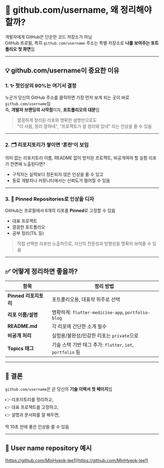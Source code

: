 # 🧭 github.com/username, 왜 정리해야 할까?

개발자에게 GitHub은 단순한 코드 저장소가 아님  
GitHub 프로필, 특히 `github.com/username` 주소는 특별 저장소로 **나를 보여주는 포트폴리오 첫 화면**임

---

## 💡 github.com/username이 중요한 이유

### 1. ✨ 첫인상의 90%는 여기서 결정

누군가 당신의 GitHub 주소를 클릭하면 가장 먼저 보게 되는 곳이 바로 `github.com/username`임  
즉, **개발자 브랜딩의 시작점**이자, **포트폴리오의 대문**임

> 깔끔하게 정리된 리포와 명확한 설명만으로도  
> "이 사람, 정리 잘하네", "프로젝트가 잘 정리돼 있네" 라는 인상을 줄 수 있음

---

### 2. 🗂️ 리포지토리가 쌓이면 ‘혼란’이 보임

의미 없는 리포지토리 이름, README 없이 방치된 프로젝트, 비공개여야 할 실험 리포가 전면에 노출된다면?

- 구직자는 실력보다 정돈되지 않은 인상을 줄 수 있고
- 동료 개발자나 커뮤니티에서는 신뢰도가 떨어질 수 있음

---

### 3. 📌 Pinned Repositories로 인상을 디자

GitHub는 프로필에서 6개의 리포를 **Pinned**로 고정할 수 있음

- 대표 프로젝트
- 깔끔한 포트폴리오
- 공부 정리(TIL 등)

> 직접 선택한 리포만 노출하므로, 자신의 전문성과 방향성을 명확히 보여줄 수 있음

---

## ✅ 어떻게 정리하면 좋을까?

| 항목                  | 정리 방법                                                  |
| --------------------- | ---------------------------------------------------------- |
| **Pinned 리포지토리** | 포트폴리오용, 대표작 위주로 선택                           |
| **리포 이름/설명**    | 명확하게: `flutter-medicine-app`, `portfolio-blog`         |
| **README.md**         | 각 리포에 간단한 소개 필수                                 |
| **비공개 처리**       | 실험용/불완성/민감한 리포는 `private`으로                  |
| **Topics 태그**       | 기술 스택 기반 태그 추가: `flutter`, `iot`, `portfolio` 등 |

---

## 🎯 결론

`github.com/username`은 곧 당신의 **기술 이력서 첫 페이지**임

👉 리포지토리를 정리하고,  
👉 대표 프로젝트를 고정하고,  
👉 설명과 문서화를 잘 해두면,

딱 10초 만에 좋은 인상을 줄 수 있음

---

## 📌 User name repository 예시

[https://github.com/MinHyeok-lee1](https://github.com/MinHyeok-lee1)

